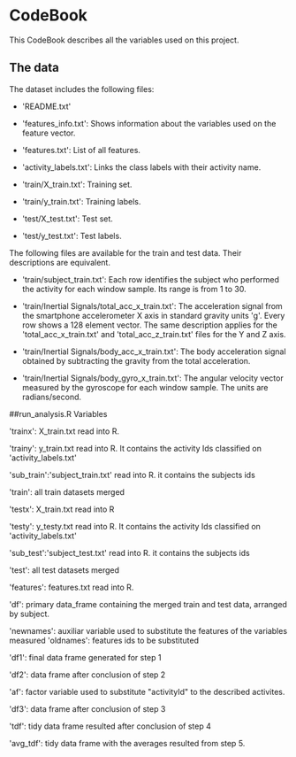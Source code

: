 # CodeBook

This CodeBook describes all the variables used on this project.

## The data

The dataset includes the following files:

- 'README.txt'

- 'features_info.txt': Shows information about the variables used on the feature vector.

- 'features.txt': List of all features.

- 'activity_labels.txt': Links the class labels with their activity name.

- 'train/X_train.txt': Training set.

- 'train/y_train.txt': Training labels.

- 'test/X_test.txt': Test set.

- 'test/y_test.txt': Test labels.

The following files are available for the train and test data. Their descriptions are equivalent.

- 'train/subject_train.txt': Each row identifies the subject who performed the activity for each window sample. Its range is from 1 to 30.

- 'train/Inertial Signals/total_acc_x_train.txt': The acceleration signal from the smartphone accelerometer X axis in standard gravity units 'g'. Every row shows a 128 element vector. The same description applies for the 'total_acc_x_train.txt' and 'total_acc_z_train.txt' files for the Y and Z axis.

- 'train/Inertial Signals/body_acc_x_train.txt': The body acceleration signal obtained by subtracting the gravity from the total acceleration.

- 'train/Inertial Signals/body_gyro_x_train.txt': The angular velocity vector measured by the gyroscope for each window sample. The units are radians/second.

##run_analysis.R Variables

'trainx': X_train.txt read into R.

'trainy': y_train.txt read into R. It contains the activity Ids classified on 'activity_labels.txt'

'sub_train':'subject_train.txt' read into R. it contains the subjects ids

'train': all train datasets merged

'testx': X_train.txt read into R

'testy': y_testy.txt read into R. It contains the activity Ids classified on 'activity_labels.txt'

'sub_test':'subject_test.txt' read into R. it contains the subjects ids

'test': all test datasets merged

'features': features.txt read into R.

'df': primary data_frame containing the merged train and test data, arranged by subject.

'newnames': auxiliar variable used to substitute the features of the variables measured
'oldnames': features ids to be substituted

'df1':  final data frame generated for step 1

'df2': data frame after conclusion of step 2

'af': factor variable used to substitute "activityId" to the described activites.

'df3': data frame after conclusion of step 3

'tdf': tidy data frame resulted after conclusion of step 4

'avg_tdf': tidy data frame with the averages resulted from step 5.

